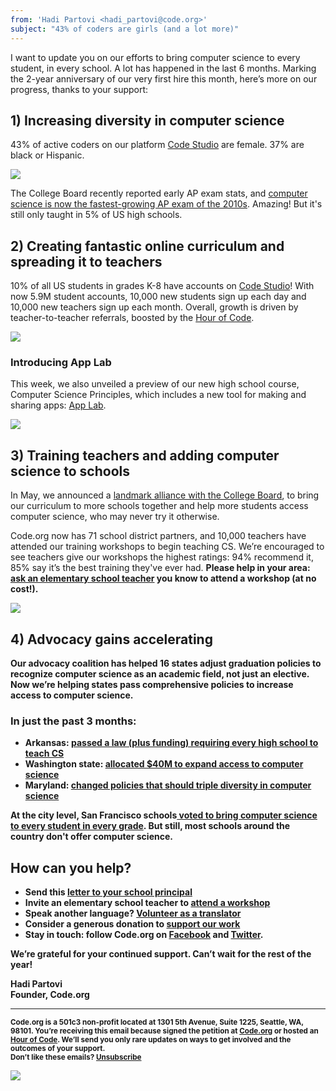 ```yaml
---
from: 'Hadi Partovi <hadi_partovi@code.org>'
subject: "43% of coders are girls (and a lot more)"
---
```


<p>
I want to update you on our efforts to bring computer science to every student, in every school. A lot has happened in the last 6 months. Marking the 2-year anniversary of our very first hire this month, here’s more on our progress, thanks to your support:
</p>
<h2>
1) Increasing diversity in computer science</h2>
<p>
43% of active coders on our platform <a href="https://studio.code.org/">Code Studio</a> are female. 37% are black or Hispanic.</p>
<a href="http://blog.code.org/post/124017777158/mid-2015-update"><img src="https://code.org/images/infographics/fit-350/diversity-courses.png"></a>
<p>
The College Board recently reported early AP exam stats, and <a href="http://blog.code.org/post/123032125688/apcs-2015">computer science is now the fastest-growing AP exam of the 2010s</a>. Amazing! But it's still only taught in 5% of US high schools.
</p>
<h2>
2) Creating fantastic online curriculum and spreading it to teachers</h2>
<p>
10% of all US students in grades K-8 have accounts on <a href="http://studio.code.org/">Code Studio</a>! With now 5.9M student accounts, 10,000 new students sign up each day and 10,000 new teachers sign up each month. Overall, growth is driven by teacher-to-teacher referrals, boosted by the <a href="http://hourofcode.com/">Hour of Code</a>.
</p>
<a href="http://blog.code.org/post/124017777158/mid-2015-update"><img src="https://code.org/images/email/fit-350/student-accounts.png"></a>
<p>
<h3>Introducing App Lab</h3></p>
<p>
This week, we also unveiled a preview of our new high school course, Computer Science Principles, which includes a new tool for making and sharing apps: <a href="http://code.org/applab">App Lab</a>.<br>
</p>
<a href="https://code.org/educate/applab"><img src="https://code.org/images/email/fit-350/applab.png"></a>
<h2>3) Training teachers and adding computer science to schools</h2>
<p>
In May, we announced a <a href="https://code.org/college-board">landmark alliance with the College Board</a>, to bring our curriculum to more schools together and help more students access computer science, who may never try it otherwise.
</p>
<p>
Code.org now has 71 school district partners, and 10,000 teachers have attended our training workshops to begin teaching CS. We’re encouraged to see teachers give our workshops the highest ratings: 94% recommend it, 85% say it’s the best training they've ever had. <b>Please help in your area: <a href="http://code.org/k5">ask an elementary school teacher</a> you know to attend a workshop (at no cost!).
</p>
<a href="https://code.org/k5"><img src="https://code.org/images/email/fit-350/workshop-map.png"></a>
<h2>
4) Advocacy gains accelerating
</h2>
<p>
Our advocacy coalition has helped 16 states adjust graduation policies to recognize computer science as an academic field, not just an elective. Now we’re helping states pass comprehensive policies to increase access to computer science.</p>
<p>
<h3>In just the past 3 months:
</h3>
</p>
<ul>
<li>
<b>Arkansas:</b>&nbsp;<a href="http://www.wired.com/2015/03/arkansas-computer-science/">passed a law (plus funding) requiring every high school to teach CS</a></li>
<li><b>Washington state:&nbsp;</b><a href="http://blog.code.org/post/122951279913/wa-budget">allocated $40M to expand access to computer science</a></li>
<li><b>Maryland:</b>&nbsp;<a href="http://blog.code.org/post/121123281798/md">changed policies that should triple diversity in computer science</a></li>
</ul>
<p>
At the city level, <b>San Francisco schools</b><a href="http://www.sfusd.edu/en/news/current-news/2015-news-archive/06/board-approves-plans-to-expand-computer-science-curriculum-to-all-grades.html"> voted to bring computer science to every student in every grade</a>. But still, most schools around the country don't offer computer science.</p>
<h2>How can you help?</h2>
<ul>
<li>
Send this <a href="https://code.org/promote/letter">letter to your school principal</a>
</li>
<li>
Invite an elementary school teacher to <a href="http://code.org/k5">attend a workshop</a>
</li>
<li>
Speak another language? <a href="http://code.org/translate">Volunteer as a translator</a>
</li>
<li>
Consider a generous donation to <a href="http://code.org/donate">support our work</a>
</li>
<li>
Stay in touch: follow Code.org on <a href="https://www.facebook.com/Code.org">Facebook</a> and <a href="https://twitter.com/intent/follow?original_referer=https%3A%2F%2Fcode.org%2Fabout&screen_name=codeorg&tw_p=followbutton">Twitter</a>.
</li>
</ul>
<p>
We’re grateful for your continued support. Can’t wait for the rest of the year!
</p>
<p>
<p>
    Hadi Partovi<br />
    Founder, Code.org
    </p>
<p>
<hr/>
<small>
Code.org is a 501c3 non-profit located at 1301 5th Avenue, Suite 1225, Seattle, WA, 98101. You’re receiving this email because signed the petition at <a href="https://code.org/">Code.org</a> or hosted an <a href="https://hourofcode.com/">Hour of Code</a>. We’ll send you only rare updates on ways to get involved and the outcomes of your support. <br /><strong>Don’t like these emails? <a href="<%= unsubscribe_link %>">Unsubscribe</a></strong>
</small></p>

![](<%= tracking_pixel %>)
